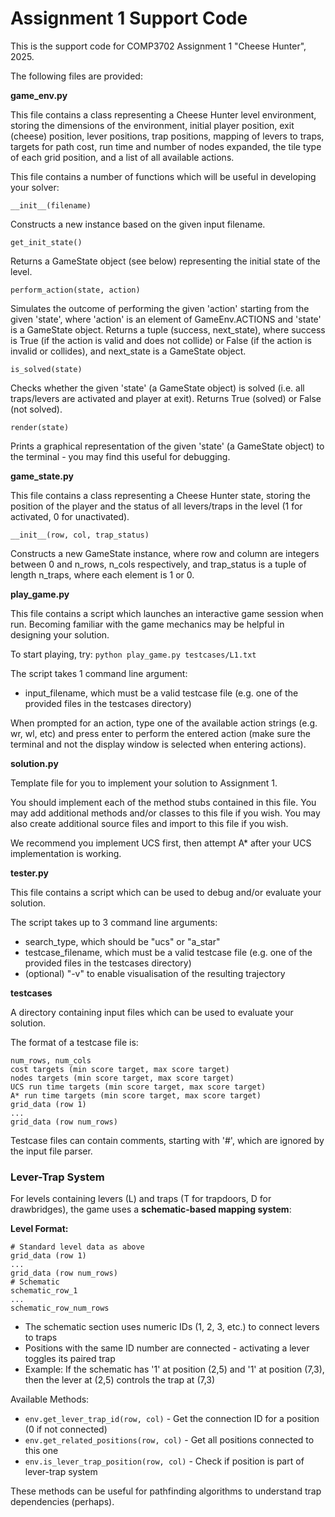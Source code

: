 # Assignment 1 Support Code

This is the support code for COMP3702 Assignment 1 "Cheese Hunter", 2025.

The following files are provided:

**game_env.py**

This file contains a class representing a Cheese Hunter level environment, storing the dimensions of the environment, initial player position, exit (cheese) position, lever positions, trap positions, mapping of levers to traps, targets for path cost, run time and number of nodes expanded, the tile type of each grid position, and a list of all available actions.

This file contains a number of functions which will be useful in developing your solver:

~~~~~
__init__(filename)
~~~~~
Constructs a new instance based on the given input filename.


~~~~~
get_init_state()
~~~~~
Returns a GameState object (see below) representing the initial state of the level.


~~~~~
perform_action(state, action)
~~~~~
Simulates the outcome of performing the given 'action' starting from the given 'state', where 'action' is an element of GameEnv.ACTIONS and 'state' is a GameState object. Returns a tuple (success, next_state), where success is True (if the action is valid and does not collide) or False (if the action is invalid or collides), and next_state is a GameState
object.


~~~~~
is_solved(state)
~~~~~
Checks whether the given 'state' (a GameState object) is solved (i.e. all traps/levers are activated and player at exit). Returns True (solved) or False (not solved).


~~~~~
render(state)
~~~~~
Prints a graphical representation of the given 'state' (a GameState object) to the terminal - you may find this useful for debugging.


**game_state.py**

This file contains a class representing a Cheese Hunter state, storing the position of the player and the status of all levers/traps in the level (1 for activated, 0 for unactivated).

~~~~~
__init__(row, col, trap_status)
~~~~~
Constructs a new GameState instance, where row and column are integers between 0 and n_rows, n_cols respectively, and trap_status is a tuple of length n_traps, where each element is 1 or 0.


**play_game.py**


This file contains a script which launches an interactive game session when run. Becoming familiar with the game mechanics may be helpful in designing your solution.

To start playing, try:
`python play_game.py testcases/L1.txt`

The script takes 1 command line argument:
- input_filename, which must be a valid testcase file (e.g. one of the provided files in the testcases directory)

When prompted for an action, type one of the available action strings (e.g. wr, wl, etc) and press enter to perform the entered action (make sure the terminal and not the display window is selected when entering actions).


**solution.py**

Template file for you to implement your solution to Assignment 1.

You should implement each of the method stubs contained in this file. You may add additional methods and/or classes to this file if you wish. You may also create additional source files and import to this file if you wish.

We recommend you implement UCS first, then attempt A* after your UCS implementation is working.


**tester.py**

This file contains a script which can be used to debug and/or evaluate your solution.

The script takes up to 3 command line arguments:
- search_type, which should be "ucs" or "a_star"
- testcase_filename, which must be a valid testcase file (e.g. one of the provided files in the testcases directory)
- (optional) "-v" to enable visualisation of the resulting trajectory


**testcases**

A directory containing input files which can be used to evaluate your solution.

The format of a testcase file is:
~~~~~
num_rows, num_cols
cost targets (min score target, max score target)
nodes targets (min score target, max score target)
UCS run time targets (min score target, max score target)
A* run time targets (min score target, max score target)
grid_data (row 1)
...
grid_data (row num_rows)
~~~~~

Testcase files can contain comments, starting with '#', which are ignored by the input file parser.


### Lever-Trap System

For levels containing levers (L) and traps (T for trapdoors, D for drawbridges), the game uses a **schematic-based mapping system**:

**Level Format:**
```
# Standard level data as above
grid_data (row 1)
...
grid_data (row num_rows)
# Schematic
schematic_row_1
...
schematic_row_num_rows
```

- The schematic section uses numeric IDs (1, 2, 3, etc.) to connect levers to traps
- Positions with the same ID number are connected - activating a lever toggles its paired trap
- Example: If the schematic has '1' at position (2,5) and '1' at position (7,3), then the lever at (2,5) controls the trap at (7,3)

Available Methods:
- `env.get_lever_trap_id(row, col)` - Get the connection ID for a position (0 if not connected)
- `env.get_related_positions(row, col)` - Get all positions connected to this one
- `env.is_lever_trap_position(row, col)` - Check if position is part of lever-trap system

These methods can be useful for pathfinding algorithms to understand trap dependencies (perhaps).
